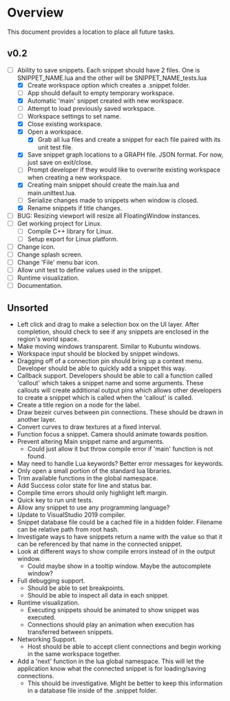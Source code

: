 # Overview
This document provides a location to place all future tasks.

## v0.2
- [ ] Ability to save snippets. Each snippet should have 2 files. One is SNIPPET_NAME.lua and the other will be SNIPPET_NAME_tests.lua
	- [x] Create workspace option which creates a .snippet folder.
	- [ ] App should default to empty temporary workspace.
	- [x] Automatic 'main' snippet created with new workspace.
	- [ ] Attempt to load previously saved workspace.
	- [ ] Workspace settings to set name.
	- [x] Close existing workspace.
	- [x] Open a workspace.
		- [x] Grab all lua files and create a snippet for each file paired with its unit test file.
	- [x] Save snippet graph locations to a GRAPH file. JSON format. For now, just save on exit/close.
	- [ ] Prompt developer if they would like to overwrite existing workspace when creating a new workspace.
	- [x] Creating main snippet should create the main.lua and main.unittest.lua.
	- [ ] Serialize changes made to snippets when window is closed.
	- [x] Rename snippets if title changes.
- [ ] BUG: Resizing viewport will resize all FloatingWindow instances.
- [ ] Get working project for Linux.
	- [ ] Compile C++ library for Linux.
	- [ ] Setup export for Linux platform.
- [ ] Change icon.
- [ ] Change splash screen.
- [ ] Change 'File' menu bar icon.
- [ ] Allow unit test to define values used in the snippet.
- [ ] Runtime visualization.
- [ ] Documentation.

## Unsorted
* Left click and drag to make a selection box on the UI layer. After completion, should check to see if any snippets are enclosed in the region's world space.
* Make moving windows transparent. Similar to Kubuntu windows.
* Workspace input should be blocked by snippet windows.
* Dragging off of a connection pin should bring up a context menu. Developer should be able to quickly add a snippet this way.
* Callback support. Developers should be able to call a function called 'callout' which takes a snippet name and some arguments. These callouts will create additional output pins which allows other developers to create a snippet which is called when the 'callout' is called.
* Create a title region on a node for the label.
* Draw bezeir curves between pin connections. These should be drawn in another layer.
* Convert curves to draw textures at a fixed interval.
* Function focus a snippet. Camera should animate towards position.
* Prevent altering Main snippet name and arguments.
	* Could just allow it but throw compile error if 'main' function is not found.
* May need to handle Lua keywords? Better error messages for keywords.
* Only open a small portion of the standard lua libraries.
* Trim available functions in the global namespace.
* Add Success color state for line and status bar.
* Compile time errors should only highlight left margin.
* Quick key to run unit tests.
* Allow any snippet to use any programming language?
* Update to VisualStudio 2019 compiler.
* Snippet database file could be a cached file in a hidden folder. Filename can be relative path from root hash.
* Investigate ways to have snippets return a name with the value so that it can be referenced by that name in the connected snippet.
* Look at different ways to show compile errors instead of in the output window.
	* Could maybe show in a tooltip window. Maybe the autocomplete window?
* Full debugging support.
	* Should be able to set breakpoints.
	* Should be able to inspect all data in each snippet.
* Runtime visualization.
	* Executing snippets should be animated to show snippet was executed.
	* Connections should play an animation when execution has transferred between snippets.
* Networking Support.
	* Host should be able to accept client connections and begin working in the same workspace together.
* Add a 'next' function in the lua global namespace. This will let the application know what the connected snippet is for loading/saving connections.
	* This should be investigative. Might be better to keep this information in a database file inside of the .snippet folder.